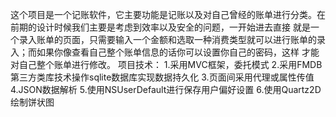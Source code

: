 这个项目是一个记账软件，它主要功能是记账以及对自己曾经的账单进行分类。在前期的设计时候我们主要是考虑到效率以及安全的问题，一开始进去直接 就是一个录入账单的页面，只需要输入一个金额和选取一种消费类型就可以进行账单的录入；而如果你像查看自己整个账单信息的话你可以设置你自己的密码，这样 才能对自己整个账单进行修改。
项目技术：
1.采用MVC框架，委托模式
2.采用FMDB第三方类库技术操作sqlite数据库实现数据持久化
3.页面间采用代理或属性传值
4.JSON数据解析
5.使用NSUserDefault进行保存用户偏好设置
6.使用Quartz2D绘制饼状图

